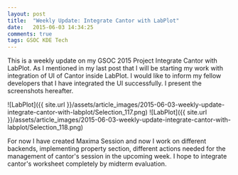 ```yaml
---
layout: post
title:  "Weekly Update: Integrate Cantor with LabPlot"
date:   2015-06-03 14:34:25
comments: true
tags: GSOC KDE Tech
---
```


This is a weekly update on my GSOC 2015 Project Integrate Cantor with LabPlot. As I mentioned in my last post that I will be starting my work with integration of UI of Cantor inside LabPlot. I would like to inform my fellow developers that I have integrated the UI successfully. I present the screenshots hereafter.

![LabPlot]({{ site.url }}/assets/article_images/2015-06-03-weekly-update-integrate-cantor-with-labplot/Selection_117.png)
![LabPlot]({{ site.url }}/assets/article_images/2015-06-03-weekly-update-integrate-cantor-with-labplot/Selection_118.png)

For now I have created Maxima Session and now I work on different backends, implementing property section, different actions needed for the management of cantor's session in the upcoming week. I hope to integrate cantor's worksheet completely by midterm evaluation.

